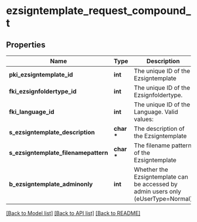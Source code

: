 # ezsigntemplate_request_compound_t

## Properties
Name | Type | Description | Notes
------------ | ------------- | ------------- | -------------
**pki_ezsigntemplate_id** | **int** | The unique ID of the Ezsigntemplate | [optional] 
**fki_ezsignfoldertype_id** | **int** | The unique ID of the Ezsignfoldertype. | 
**fki_language_id** | **int** | The unique ID of the Language.  Valid values:  |Value|Description| |-|-| |1|French| |2|English| | 
**s_ezsigntemplate_description** | **char \*** | The description of the Ezsigntemplate | 
**s_ezsigntemplate_filenamepattern** | **char \*** | The filename pattern of the Ezsigntemplate | [optional] 
**b_ezsigntemplate_adminonly** | **int** | Whether the Ezsigntemplate can be accessed by admin users only (eUserType&#x3D;Normal) | 

[[Back to Model list]](../README.md#documentation-for-models) [[Back to API list]](../README.md#documentation-for-api-endpoints) [[Back to README]](../README.md)


